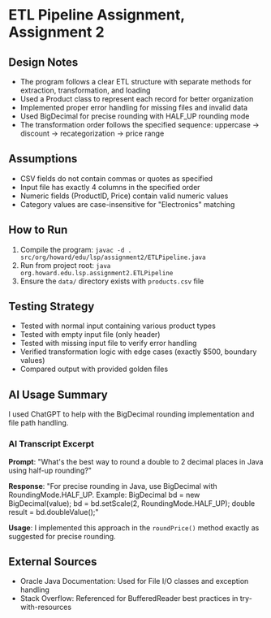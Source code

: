 # ETL Pipeline Assignment, Assignment 2

## Design Notes
- The program follows a clear ETL structure with separate methods for extraction, transformation, and loading
- Used a Product class to represent each record for better organization
- Implemented proper error handling for missing files and invalid data
- Used BigDecimal for precise rounding with HALF_UP rounding mode
- The transformation order follows the specified sequence: uppercase → discount → recategorization → price range

## Assumptions
- CSV fields do not contain commas or quotes as specified
- Input file has exactly 4 columns in the specified order
- Numeric fields (ProductID, Price) contain valid numeric values
- Category values are case-insensitive for "Electronics" matching

## How to Run
1. Compile the program: `javac -d . src/org/howard/edu/lsp/assignment2/ETLPipeline.java`
2. Run from project root: `java org.howard.edu.lsp.assignment2.ETLPipeline`
3. Ensure the `data/` directory exists with `products.csv` file

## Testing Strategy
- Tested with normal input containing various product types
- Tested with empty input file (only header)
- Tested with missing input file to verify error handling
- Verified transformation logic with edge cases (exactly $500, boundary values)
- Compared output with provided golden files

## AI Usage Summary
I used ChatGPT to help with the BigDecimal rounding implementation and file path handling.

### AI Transcript Excerpt
**Prompt**: "What's the best way to round a double to 2 decimal places in Java using half-up rounding?"

**Response**: "For precise rounding in Java, use BigDecimal with RoundingMode.HALF_UP. Example: 
BigDecimal bd = new BigDecimal(value); 
bd = bd.setScale(2, RoundingMode.HALF_UP); 
double result = bd.doubleValue();"

**Usage**: I implemented this approach in the `roundPrice()` method exactly as suggested for precise rounding.

## External Sources
- Oracle Java Documentation: Used for File I/O classes and exception handling
- Stack Overflow: Referenced for BufferedReader best practices in try-with-resources

